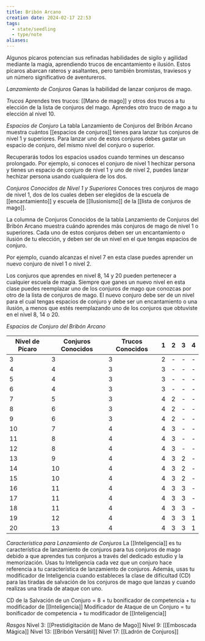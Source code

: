 ```yaml
---
title: Bribón Arcano
creation date: 2024-02-17 22:53
tags:
  - state/seedling
  - type/note
aliases:
---
```

Algunos pícaros potencian sus refinadas habilidades de sigilo y agilidad mediante la magia,
aprendiendo trucos de encantamiento e ilusión. Estos pícaros abarcan rateros y asaltantes, pero
también bromistas, traviesos y un número significativo de aventureros.

*Lanzamiento de Conjuros*
Ganas la habilidad de lanzar conjuros de mago.

*Trucos*
Aprendes tres trucos: [[Mano de mago]] y otros dos trucos a tu elección de la lista de conjuros del mago. Aprendes otro truco de mago a tu elección al nivel 10.

*Espacios de Conjuro*
La tabla Lanzamiento de Conjuros del Bribón Arcano muestra cuántos [[espacios de conjuros]] tienes para lanzar tus conjuros de nivel 1 y superiores.  Para lanzar uno de estos conjuros debes gastar un espacio de conjuro, del mismo nivel del conjuro o superior. 

Recuperarás todos los espacios usados cuando termines un descanso prolongado. Por ejemplo, si conoces el conjuro de nivel 1 hechizar persona y tienes un espacio de conjuro de nivel 1 y uno de nivel 2, puedes lanzar hechizar persona usando cualquiera de los dos.

*Conjuros Conocidos de Nivel 1 y Superiores*
Conoces tres conjuros de mago de nivel 1, dos de los cuales deben ser elegidos de la escuela de [[encantamiento]] y escuela de [[Ilusionismo]] de la [[lista de conjuros de mago]].

La columna de Conjuros Conocidos de la tabla Lanzamiento de Conjuros del Bribón Arcano muestra cuándo aprendes más conjuros de mago de nivel 1 o superiores. Cada uno de estos conjuros deben ser un encantamiento o ilusión de tu elección, y deben ser de un nivel en el que tengas espacios de conjuro. 

Por ejemplo, cuando alcanzas el nivel 7 en esta clase puedes aprender un nuevo conjuro de nivel 1 o nivel 2.

Los conjuros que aprendes en nivel 8, 14 y 20 pueden pertenecer a cualquier escuela de magia.
Siempre que ganes un nuevo nivel en esta clase puedes reemplazar uno de los conjuros de mago
que conozcas por otro de la lista de conjuros de mago. El nuevo conjuro debe ser de un nivel para el cual tengas espacios de conjuro y debe ser un encantamiento o una ilusión, a menos que estés
reemplazando uno de los conjuros que obtuviste en el nivel 8, 14 o 20.

*Espacios de Conjuro del Bribón Arcano*

| Nivel de Pícaro | Conjuros Conocidos | Trucos Conocidos | 1 | 2 | 3 | 4 |
| ---- | ---- | ---- | ---- | ---- | ---- | ---- |
| 3 | 3 | 3 | 2 | - | - | - |
| 4 | 4 | 3 | 3 | - | - | - |
| 5 | 4 | 3 | 3 | - | - | - |
| 6 | 4 | 3 | 3 | - | - | - |
| 7 | 5 | 3 | 4 | 2 | - | - |
| 8 | 6 | 3 | 4 | 2 | - | - |
| 9 | 6 | 3 | 4 | 2 | - | - |
| 10 | 7 | 4 | 4 | 3 | - | - |
| 11 | 8 | 4 | 4 | 3 | - | - |
| 12 | 8 | 4 | 4 | 3 | - | - |
| 13 | 9 | 4 | 4 | 3 | 2 | - |
| 14 | 10 | 4 | 4 | 3 | 2 | - |
| 15 | 10 | 4 | 4 | 3 | 2 | - |
| 16 | 11 | 4 | 4 | 3 | 3 | - |
| 17 | 11 | 4 | 4 | 3 | 3 | - |
| 18 | 11 | 4 | 4 | 3 | 3 | - |
| 19 | 12 | 4 | 4 | 3 | 3 | 1 |
| 20 | 13 | 4 | 4 | 3 | 3 | 1 |


*Característica para Lanzamiento de Conjuros* 
La [[Inteligencia]] es tu característica de lanzamiento de conjuros para tus conjuros de mago debido a que aprendes tus conjuros a través del dedicado estudio y la memorización. Usas tu Inteligencia cada vez que un conjuro hace referencia a tu característica de lanzamiento de conjuros. Además, usas tu modificador de Inteligencia cuando estableces la clase de dificultad (CD) para las tiradas de salvación de los conjuros de mago que lanzas y cuando realizas una tirada de ataque con uno.

CD de la Salvación de un Conjuro = 8 + tu bonificador de competencia + tu modificador de
[[Inteligencia]]
Modificador de Ataque de un Conjuro = tu bonificador de competencia + tu modificador de
[[Inteligencia]]


*Rasgos*
Nivel 3: [[Prestidigitación de Mano de Mago]]
Nivel 9: [[Emboscada Mágica]]
Nivel 13: [[Bribón Versátil]]
Nivel 17: [[Ladrón de Conjuros]]